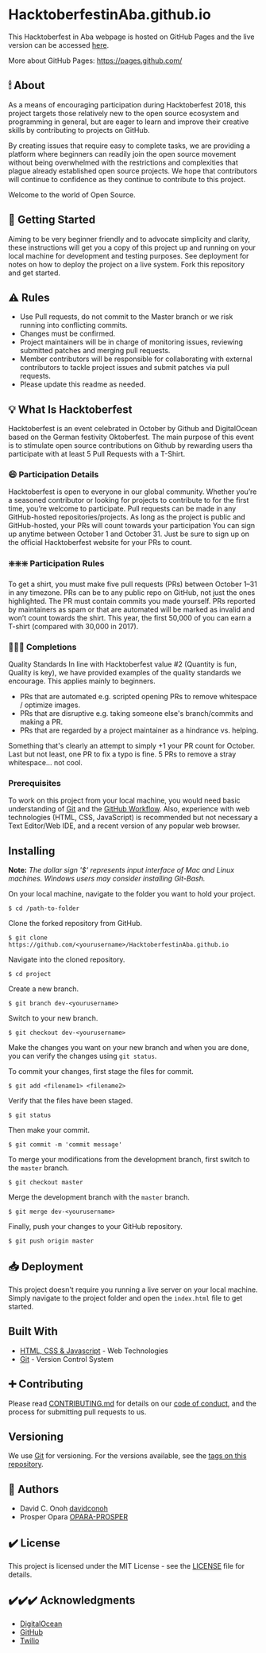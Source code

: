 # HacktoberfestinAba.github.io

This Hacktoberfest in Aba webpage is hosted on GitHub Pages and the live version can be accessed [here](https://HacktoberfestinAba.github.io).

More about GitHub Pages: https://pages.github.com/

## 🕯 About

As a means of encouraging participation during Hacktoberfest 2018, this project targets those relatively new to the open source ecosystem and programming in general, but are eager to learn and improve their creative skills by contributing to projects on GitHub.

By creating issues that require easy to complete tasks, we are providing a platform where beginners can readily join the open source movement without being overwhelmed with the restrictions and complexities that plague already established open source projects. We hope that contributors will continue to  confidence as they continue to contribute to this project.

Welcome to the world of Open Source.

## 📑 Getting Started

Aiming to be very beginner friendly and to advocate simplicity and clarity, these instructions will get you a copy of this project up and running on your local machine for development and testing purposes. See deployment for notes on how to deploy the project on a live system.
Fork this repository and get started.

## ⚠️ Rules

* Use Pull requests, do not commit to the Master branch or we risk running into conflicting commits.  
* Changes must be confirmed.
* Project maintainers will be in charge of monitoring issues, reviewing submitted patches and merging pull requests.
* Member contributors will be responsible for collaborating with external contributors to tackle project issues and submit patches via pull requests.
* Please update this readme as needed.

## 💡 What Is Hacktoberfest

Hacktoberfest is an event celebrated in October by Github and DigitalOcean based on the German festivity Oktoberfest.
The main purpose of this event is to stimulate open source contributions on Github by rewarding users tha participate with at least 5 Pull Requests with a T-Shirt.

### 😄 Participation Details

Hacktoberfest is open to everyone in our global community. Whether you’re a seasoned contributor or looking for projects to contribute to for the first time, you’re welcome to participate.
Pull requests can be made in any GitHub-hosted repositories/projects. As long as the project is public and GitHub-hosted, your PRs will count towards your participation
You can sign up anytime between October 1 and October 31. Just be sure to sign up on the official Hacktoberfest website for your PRs to count.

### ❇️❇️❇️ Participation Rules

To get a shirt, you must make five pull requests (PRs) between October 1–31 in any timezone. PRs can be to any public repo on GitHub, not just the ones highlighted. The PR must contain commits you made yourself. PRs reported by maintainers as spam or that are automated will be marked as invalid and won’t count towards the shirt. This year, the first 50,000 of you can earn a T-shirt (compared with 30,000 in 2017).

### 🏃🏃🏃 Completions

Quality Standards
In line with Hacktoberfest value #2 (Quantity is fun, Quality is key), we have provided examples of the quality standards we encourage. This applies mainly to beginners.

- PRs that are automated e.g. scripted opening PRs to remove whitespace / optimize images.
- PRs that are disruptive e.g. taking someone else's branch/commits and making a PR.
- PRs that are regarded by a project maintainer as a hindrance vs. helping.

Something that's clearly an attempt to simply +1 your PR count for October.
Last but not least, one PR to fix a typo is fine. 5 PRs to remove a stray whitespace... not cool.

### Prerequisites

To work on this project from your local machine, you would need basic understanding of [Git](https://git-scm.com/) and the [GitHub Workflow](https://guides.github.com/introduction/flow/). Also, experience with web technologies (HTML, CSS, JavaScript) is recommended but not necessary
 a Text Editor/Web IDE, and a recent version of any popular web browser.

## Installing

**Note:** *The dollar sign '$' represents input interface of Mac and Linux machines. Windows users may consider installing Git-Bash.*

On your local machine, navigate to the folder you want to hold your project.
```
$ cd /path-to-folder
```
Clone the forked repository from GitHub.
```
$ git clone https://github.com/<yourusername>/HacktoberfestinAba.github.io
```
Navigate into the cloned repository.
```
$ cd project
```
Create a new branch.
```
$ git branch dev-<yourusername>
```
Switch to your new branch.
```
$ git checkout dev-<yourusername>
```
Make the changes you want on your new branch and when you are done, you can verify the changes using `git status`.

To commit your changes,
first stage the files for commit.
```
$ git add <filename1> <filename2>
```
Verify that the files have been staged.
```
$ git status
```
Then make your commit.
```
$ git commit -m 'commit message'
```
To merge your modifications from the development branch, first switch to the `master` branch.
```
$ git checkout master
```
Merge the development branch with the `master` branch.
```
$ git merge dev-<yourusername>
```
Finally, push your changes to your GitHub repository.
```
$ git push origin master
```

## 📥 Deployment

This project doesn't require you running a live server on your local machine. Simply navigate to the project folder and open the `index.html` file to get started.

## Built With

* [HTML, CSS & Javascript](https://) - Web Technologies
* [Git](https://git-scm.com) - Version Control System

## ➕ Contributing

Please read [CONTRIBUTING.md](CONTRIBUTING.md) for details on our [code of conduct](CODE_OF_CONDUCT.md), and the process for submitting pull requests to us.

## Versioning

We use [Git](https://git-scm.com/) for versioning. For the versions available, see the [tags on this repository](https://github.com/HacktoberfestinAba/HacktoberfestinAba.github.io/tags).

## 📖 Authors

* David C. Onoh [davidconoh](https://github.com/davidconoh)
* Prosper Opara [OPARA-PROSPER](https://github.com/OPARA-PROSPER)

## ✔️ License

This project is licensed under the MIT License - see the [LICENSE](LICENSE) file for details.

## ✔️✔️✔️ Acknowledgments

* [DigitalOcean](http://digitalocean.com/)
* [GitHub](http://github.com/)
* [Twilio](http://twilio.com/)
